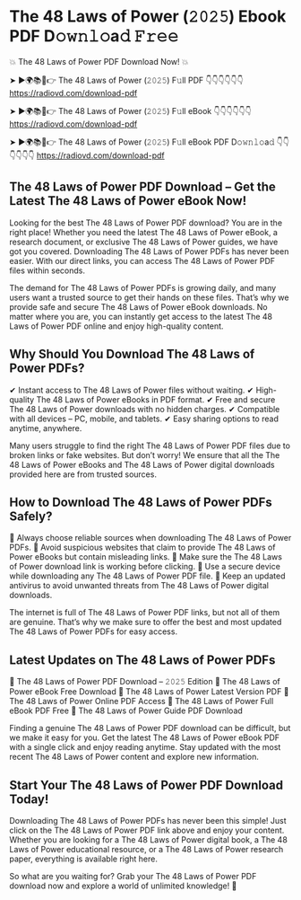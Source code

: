 # The 48 Laws of Power (𝟸𝟶𝟸𝟻) Ebook PDF D𝚘𝚠𝚗𝚕𝚘a𝚍 𝙵𝚛𝚎𝚎

💥 The 48 Laws of Power PDF Download Now! 💥

➤ ►🌍📚📱👉 The 48 Laws of Power (𝟸𝟶𝟸𝟻) F𝚞ll PDF 👇👇👇👇👇👇
https://radiovd.com/download-pdf

➤ ►🌍📚📱👉 The 48 Laws of Power (𝟸𝟶𝟸𝟻) F𝚞ll eBook 👇👇👇👇👇👇
https://radiovd.com/download-pdf

➤ ►🌍📚📱👉 The 48 Laws of Power (𝟸𝟶𝟸𝟻) F𝚞ll eBook PDF D𝚘𝚠𝚗𝚕𝚘a𝚍 👇👇👇👇👇👇
https://radiovd.com/download-pdf

## The 48 Laws of Power PDF Download – Get the Latest The 48 Laws of Power eBook Now!

Looking for the best The 48 Laws of Power PDF download? You are in the right place! Whether you need the latest The 48 Laws of Power eBook, a research document, or exclusive The 48 Laws of Power guides, we have got you covered. Downloading The 48 Laws of Power PDFs has never been easier. With our direct links, you can access The 48 Laws of Power PDF files within seconds.

The demand for The 48 Laws of Power PDFs is growing daily, and many users want a trusted source to get their hands on these files. That’s why we provide safe and secure The 48 Laws of Power eBook downloads. No matter where you are, you can instantly get access to the latest The 48 Laws of Power PDF online and enjoy high-quality content.

## Why Should You Download The 48 Laws of Power PDFs?

✔ Instant access to The 48 Laws of Power files without waiting.
✔ High-quality The 48 Laws of Power eBooks in PDF format.
✔ Free and secure The 48 Laws of Power downloads with no hidden charges.
✔ Compatible with all devices – PC, mobile, and tablets.
✔ Easy sharing options to read anytime, anywhere.

Many users struggle to find the right The 48 Laws of Power PDF files due to broken links or fake websites. But don’t worry! We ensure that all the The 48 Laws of Power eBooks and The 48 Laws of Power digital downloads provided here are from trusted sources.

## How to Download The 48 Laws of Power PDFs Safely?

📌 Always choose reliable sources when downloading The 48 Laws of Power PDFs.
📌 Avoid suspicious websites that claim to provide The 48 Laws of Power eBooks but contain misleading links.
📌 Make sure the The 48 Laws of Power download link is working before clicking.
📌 Use a secure device while downloading any The 48 Laws of Power PDF file.
📌 Keep an updated antivirus to avoid unwanted threats from The 48 Laws of Power digital downloads.

The internet is full of The 48 Laws of Power PDF links, but not all of them are genuine. That’s why we make sure to offer the best and most updated The 48 Laws of Power PDFs for easy access.

## Latest Updates on The 48 Laws of Power PDFs

🔹 The 48 Laws of Power PDF Download – 𝟸𝟶𝟸𝟻 Edition
🔹 The 48 Laws of Power eBook Free Download
🔹 The 48 Laws of Power Latest Version PDF
🔹 The 48 Laws of Power Online PDF Access
🔹 The 48 Laws of Power Full eBook PDF Free
🔹 The 48 Laws of Power Guide PDF Download

Finding a genuine The 48 Laws of Power PDF download can be difficult, but we make it easy for you. Get the latest The 48 Laws of Power eBook PDF with a single click and enjoy reading anytime. Stay updated with the most recent The 48 Laws of Power content and explore new information.

## Start Your The 48 Laws of Power PDF Download Today!

Downloading The 48 Laws of Power PDFs has never been this simple! Just click on the The 48 Laws of Power PDF link above and enjoy your content. Whether you are looking for a The 48 Laws of Power digital book, a The 48 Laws of Power educational resource, or a The 48 Laws of Power research paper, everything is available right here.

So what are you waiting for? Grab your The 48 Laws of Power PDF download now and explore a world of unlimited knowledge! 🚀